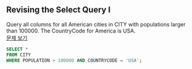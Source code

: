 ## Revising the Select Query I
Query all columns for all American cities in CITY with populations larger than 100000. The CountryCode for America is USA.  
[문제 보기](https://www.hackerrank.com/challenges/revising-the-select-query/problem)  
```SQL
SELECT *
FROM CITY
WHERE POPULATION > 100000 AND COUNTRYCODE = 'USA';
```

